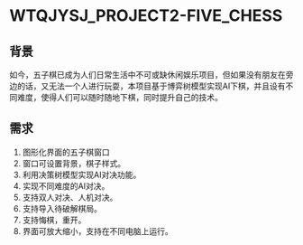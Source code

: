 # WTQJYSJ_PROJECT2-FIVE_CHESS
## 背景
如今，五子棋已成为人们日常生活中不可或缺休闲娱乐项目，但如果没有朋友在旁边的话，又无法一个人进行玩耍，本项目基于博弈树模型实现AI下棋，并且设有不同难度，使得人们可以随时随地下棋，同时提升自己的技术。
## 需求
1.	图形化界面的五子棋窗口
2.	窗口可设置背景，棋子样式。
3.	利用决策树模型实现AI对决功能。
4.	实现不同难度的AI对决。
5.	支持双人对决、人机对决。
6.	支持导入待破解棋局。
7.	支持悔棋，重开。
8.	界面可放大缩小，支持在不同电脑上运行。

